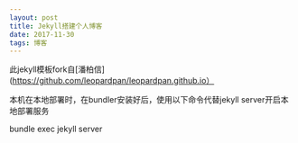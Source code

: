 ```yaml
---
layout: post
title: Jekyll搭建个人博客
date: 2017-11-30
tags: 博客   
---
```


此jekyll模板fork自[潘柏信](https://github.com/leopardpan/leopardpan.github.io）

本机在本地部署时，在bundler安装好后，使用以下命令代替jekyll server开启本地部署服务

bundle exec jekyll server
